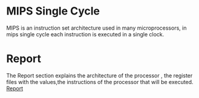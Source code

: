 # MIPS Single Cycle
MIPS is an instruction set architecture used in many microprocessors, in mips single cycle
each instruction is executed in a single clock.
# Report
The Report section explains the architecture of the processor , the register files with the values,the instructions of the processor
that will be executed.
[Report](https://github.com/mohamed-zakariya/Mips-Single-Cycle/files/11669590/Mips_Single_Cycle_Mohamedzakaria_20103101.pdf)

